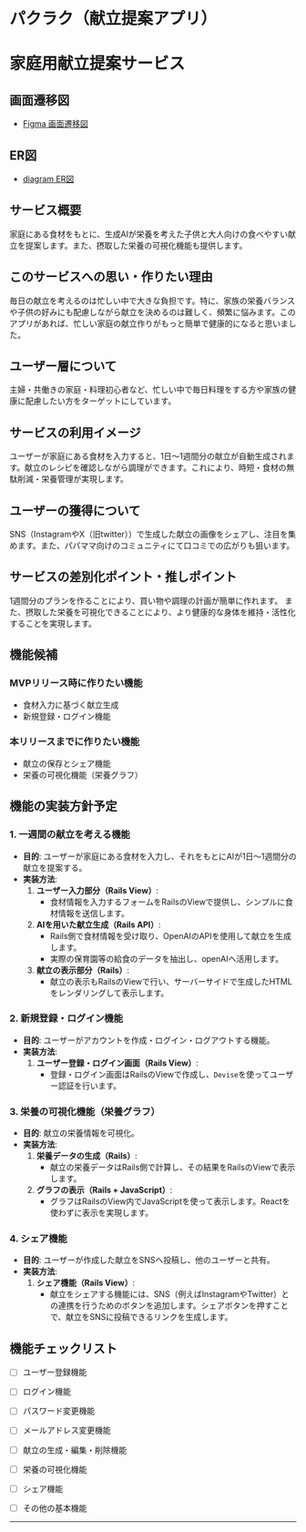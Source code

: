 # パクラク（献立提案アプリ）
# 家庭用献立提案サービス

## 画面遷移図
- [Figma 画面遷移図](https://www.figma.com/design/0cojSDS4xJ1ybwfGGIWLzH/%E3%83%91%E3%82%AF%E3%83%A9%E3%82%AF?node-id=8-2743&node-type=frame&t=21CuoaJOQqYR9uaC-0)

## ER図
- [diagram ER図](https://dbdiagram.io/d/66fcd79efb079c7ebd0ae79b)

## サービス概要
家庭にある食材をもとに、生成AIが栄養を考えた子供と大人向けの食べやすい献立を提案します。また、摂取した栄養の可視化機能も提供します。

## このサービスへの思い・作りたい理由
毎日の献立を考えるのは忙しい中で大きな負担です。特に、家族の栄養バランスや子供の好みにも配慮しながら献立を決めるのは難しく、頻繁に悩みます。このアプリがあれば、忙しい家庭の献立作りがもっと簡単で健康的になると思いました。

## ユーザー層について
主婦・共働きの家庭・料理初心者など、忙しい中で毎日料理をする方や家族の健康に配慮したい方をターゲットにしています。

## サービスの利用イメージ
ユーザーが家庭にある食材を入力すると、1日～1週間分の献立が自動生成されます。献立のレシピを確認しながら調理ができます。これにより、時短・食材の無駄削減・栄養管理が実現します。

## ユーザーの獲得について
SNS（InstagramやX（旧twitter））で生成した献立の画像をシェアし、注目を集めます。また、パパママ向けのコミュニティにて口コミでの広がりも狙います。

## サービスの差別化ポイント・推しポイント
1週間分のプランを作ることにより、買い物や調理の計画が簡単に作れます。
また、摂取した栄養を可視化できることにより、より健康的な身体を維持・活性化することを実現します。

## 機能候補

### MVPリリース時に作りたい機能
- 食材入力に基づく献立生成
- 新規登録・ログイン機能

### 本リリースまでに作りたい機能
- 献立の保存とシェア機能
- 栄養の可視化機能（栄養グラフ）

## 機能の実装方針予定

### 1. 一週間の献立を考える機能
- **目的**: ユーザーが家庭にある食材を入力し、それをもとにAIが1日〜1週間分の献立を提案する。
- **実装方法**:
  1. **ユーザー入力部分（Rails View）**:
     - 食材情報を入力するフォームをRailsのViewで提供し、シンプルに食材情報を送信します。
  2. **AIを用いた献立生成（Rails API）**:
     - Rails側で食材情報を受け取り、OpenAIのAPIを使用して献立を生成します。
     - 実際の保育園等の給食のデータを抽出し、openAIへ活用します。
  3. **献立の表示部分（Rails）**:
     - 献立の表示もRailsのViewで行い、サーバーサイドで生成したHTMLをレンダリングして表示します。

### 2. 新規登録・ログイン機能
- **目的**: ユーザーがアカウントを作成・ログイン・ログアウトする機能。
- **実装方法**:
  1. **ユーザー登録・ログイン画面（Rails View）**:
     - 登録・ログイン画面はRailsのViewで作成し、`Devise`を使ってユーザー認証を行います。

### 3. 栄養の可視化機能（栄養グラフ）
- **目的**: 献立の栄養情報を可視化。
- **実装方法**:
  1. **栄養データの生成（Rails）**:
     - 献立の栄養データはRails側で計算し、その結果をRailsのViewで表示します。
  2. **グラフの表示（Rails + JavaScript）**:
     - グラフはRailsのView内でJavaScriptを使って表示します。Reactを使わずに表示を実現します。

### 4. シェア機能
- **目的**: ユーザーが作成した献立をSNSへ投稿し、他のユーザーと共有。
- **実装方法**:
  1. **シェア機能（Rails View）**:
     - 献立をシェアする機能には、SNS（例えばInstagramやTwitter）との連携を行うためのボタンを追加します。シェアボタンを押すことで、献立をSNSに投稿できるリンクを生成します。

## 機能チェックリスト
- [ ] ユーザー登録機能
- [ ] ログイン機能
- [ ] パスワード変更機能
- [ ] メールアドレス変更機能
- [ ] 献立の生成・編集・削除機能
- [ ] 栄養の可視化機能
- [ ] シェア機能
- [ ] その他の基本機能


---

